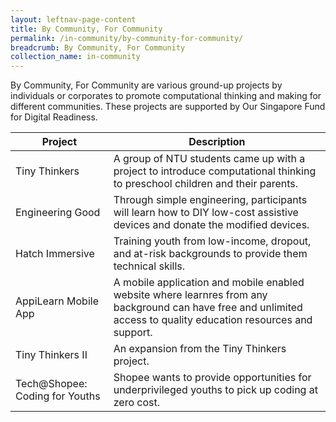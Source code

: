 ```yaml
---
layout: leftnav-page-content
title: By Community, For Community
permalink: /in-community/by-community-for-community/
breadcrumb: By Community, For Community
collection_name: in-community
---
```


By Community, For Community are various ground-up projects by individuals or corporates to promote computational thinking and making for different communities. These projects are supported by Our Singapore Fund for Digital Readiness. <br>


| Project | Description |
| --- | --- |
| Tiny Thinkers | A group of NTU students came up with a project to introduce computational thinking to preschool children and their parents.|
| Engineering Good | Through simple engineering, participants will learn how to DIY low-cost assistive devices and donate the modified devices. |
| Hatch Immersive | Training youth from low-income, dropout, and at-risk backgrounds to provide them technical skills. |
| AppiLearn Mobile App | A mobile application and mobile enabled website where learnres from any background can have free and unlimited access to quality education resources and support. |
| Tiny Thinkers II | An expansion from the Tiny Thinkers project. |
| Tech@Shopee: Coding for Youths | Shopee wants to provide opportunities for underprivileged youths to pick up coding at zero cost. |
